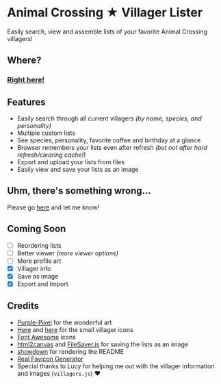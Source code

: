 # Animal Crossing ★ Villager Lister
Easily search, view and assemble lists of your favorite Animal Crossing villagers!

## Where?
### [**Right here!**](https://maxzilla60.github.io/AC-Lister/)

## Features
- Easily search through all current villagers *(by name, species, and personality)*
- Multiple custom lists
- See species, personality, favorite coffee and birthday at a glance
- Browser remembers your lists even after refresh *(but not after hard refresh/clearing cache!)*
- Export and upload your lists from files
- Easily view and save your lists as an image

## Uhm, there's something wrong...
Please go [here](https://github.com/Maxzilla60/AC-Lister/issues) and let me know!

## Coming Soon
- [ ] Reordering lists
- [ ] Better viewer *(more viewer options)*
- [ ] More profile art
- [x] Villager info
- [x] Save as image
- [x] Export and Import

## Credits
- [Purple-Pixel](https://purple-pixel.tumblr.com/) for the wonderful art
- [Here](http://kelseycrossing.com/post/149344517906/animal-crossing-pixel-masterpost) and [here](http://reguluscrossing.tumblr.com/post/153233705592/tried-to-edit-some-of-rehoeass-pixels-to-make) for the small villager icons
- [Font Awesome](http://fontawesome.io/) icons
- [html2canvas](https://html2canvas.hertzen.com/) and [FileSaver.js](https://github.com/eligrey/FileSaver.js/) for saving the lists as an image
- [showdown](https://github.com/showdownjs/showdown) for rendering the README
- [Real Favicon Generator](http://realfavicongenerator.net/)
- Special thanks to Lucy for helping me out with the villager information and images (`villagers.js`) ♥